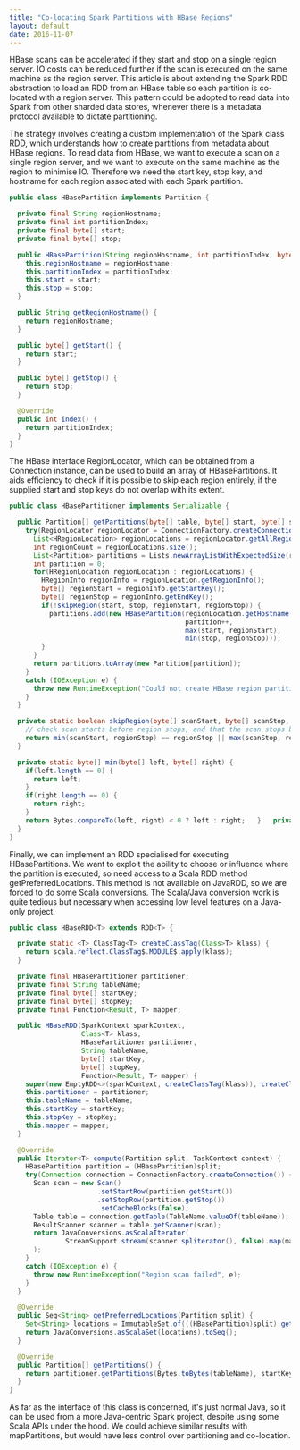 ```yaml
---
title: "Co-locating Spark Partitions with HBase Regions"
layout: default
date: 2016-11-07
---
```

HBase scans can be accelerated if they start and stop on a single region server. IO costs can be reduced further if the scan is executed on the same machine as the region server. This article is about extending the Spark RDD abstraction to load an RDD from an HBase table so each partition is co-located with a region server. This pattern could be adopted to read data into Spark from other sharded data stores, whenever there is a metadata protocol available to dictate partitioning.

The strategy involves creating a custom implementation of the Spark class RDD, which understands how to create partitions from metadata about HBase regions. To read data from HBase, we want to execute a scan on a single region server, and we want to execute on the same machine as the region to minimise IO. Therefore we need the start key, stop key, and hostname for each region associated with each Spark partition.

```java
public class HBasePartition implements Partition {

  private final String regionHostname;
  private final int partitionIndex;
  private final byte[] start;
  private final byte[] stop;

  public HBasePartition(String regionHostname, int partitionIndex, byte[] start, byte[] stop) {
    this.regionHostname = regionHostname;
    this.partitionIndex = partitionIndex;
    this.start = start;
    this.stop = stop;
  }

  public String getRegionHostname() {
    return regionHostname;
  }

  public byte[] getStart() {
    return start;
  }

  public byte[] getStop() {
    return stop;
  }

  @Override
  public int index() {
    return partitionIndex;
  }
}
```

The HBase interface RegionLocator, which can be obtained from a Connection instance, can be used to build an array of HBasePartitions. It aids efficiency to check if it is possible to skip each region entirely, if the supplied start and stop keys do not overlap with its extent.

```java
public class HBasePartitioner implements Serializable {

  public Partition[] getPartitions(byte[] table, byte[] start, byte[] stop) {
    try(RegionLocator regionLocator = ConnectionFactory.createConnection().getRegionLocator(TableName.valueOf(table))) {
      List<HRegionLocation> regionLocations = regionLocator.getAllRegionLocations();
      int regionCount = regionLocations.size();
      List<Partition> partitions = Lists.newArrayListWithExpectedSize(regionCount);
      int partition = 0;
      for(HRegionLocation regionLocation : regionLocations) {
        HRegionInfo regionInfo = regionLocation.getRegionInfo();
        byte[] regionStart = regionInfo.getStartKey();
        byte[] regionStop = regionInfo.getEndKey();
        if(!skipRegion(start, stop, regionStart, regionStop)) {
          partitions.add(new HBasePartition(regionLocation.getHostname(),
                                            partition++,
                                            max(start, regionStart),
                                            min(stop, regionStop)));
        }
      }
      return partitions.toArray(new Partition[partition]);
    }
    catch (IOException e) {
      throw new RuntimeException("Could not create HBase region partitions", e);
    }
  }

  private static boolean skipRegion(byte[] scanStart, byte[] scanStop, byte[] regionStart, byte[] regionStop) {
    // check scan starts before region stops, and that the scan stops before the region starts
    return min(scanStart, regionStop) == regionStop || max(scanStop, regionStart) == regionStart;
  }

  private static byte[] min(byte[] left, byte[] right) {
    if(left.length == 0) {
      return left;
    }
    if(right.length == 0) {
      return right;
    }
    return Bytes.compareTo(left, right) < 0 ? left : right;   }   private static byte[] max(byte[] left, byte[] right) {     if(left.length == 0) {       return right;     }     if(right.length == 0) {       return left;     }     return Bytes.compareTo(left, right) >= 0 ? left : right;
  }
}
```

Finally, we can implement an RDD specialised for executing HBasePartitions. We want to exploit the ability to choose or influence where the partition is executed, so need access to a Scala RDD method getPreferredLocations. This method is not available on JavaRDD, so we are forced to do some Scala conversions. The Scala/Java conversion work is quite tedious but necessary when accessing low level features on a Java-only project.

```java
public class HBaseRDD<T> extends RDD<T> {

  private static <T> ClassTag<T> createClassTag(Class>T> klass) {
    return scala.reflect.ClassTag$.MODULE$.apply(klass);
  }

  private final HBasePartitioner partitioner;
  private final String tableName;
  private final byte[] startKey;
  private final byte[] stopKey;
  private final Function<Result, T> mapper;

  public HBaseRDD(SparkContext sparkContext,
                  Class<T> klass,
                  HBasePartitioner partitioner,
                  String tableName,
                  byte[] startKey,
                  byte[] stopKey,
                  Function<Result, T> mapper) {
    super(new EmptyRDD<>(sparkContext, createClassTag(klass)), createClassTag(klass));
    this.partitioner = partitioner;
    this.tableName = tableName;
    this.startKey = startKey;
    this.stopKey = stopKey;
    this.mapper = mapper;
  }

  @Override
  public Iterator<T> compute(Partition split, TaskContext context) {
    HBasePartition partition = (HBasePartition)split;
    try(Connection connection = ConnectionFactory.createConnection()) {
      Scan scan = new Scan()
                      .setStartRow(partition.getStart())
                      .setStopRow(partition.getStop())
                      .setCacheBlocks(false);
      Table table = connection.getTable(TableName.valueOf(tableName));
      ResultScanner scanner = table.getScanner(scan);
      return JavaConversions.asScalaIterator(
              StreamSupport.stream(scanner.spliterator(), false).map(mapper).iterator()
      );
    }
    catch (IOException e) {
      throw new RuntimeException("Region scan failed", e);
    }
  }

  @Override
  public Seq<String> getPreferredLocations(Partition split) {
    Set<String> locations = ImmutableSet.of(((HBasePartition)split).getRegionHostname());
    return JavaConversions.asScalaSet(locations).toSeq();
  }

  @Override
  public Partition[] getPartitions() {
    return partitioner.getPartitions(Bytes.toBytes(tableName), startKey, stopKey);
  }
}
```

As far as the interface of this class is concerned, it's just normal Java, so it can be used from a more Java-centric Spark project, despite using some Scala APIs under the hood. We could achieve similar results with mapPartitions, but would have less control over partitioning and co-location.
